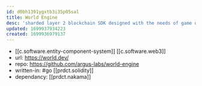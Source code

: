 ```yaml
---
id: d0bh1391ygxtb3i35p05sal
title: World Engine
desc: 'sharded layer 2 blockchain SDK designed with the needs of game developers and players in mind'
updated: 1699937934223
created: 1699936979137
---
```


- [[c.software.entity-component-system]] [[c.software.web3]]
- url: https://world.dev/
- repo: https://github.com/argus-labs/world-engine
- written-in: #go [[prdct.solidity]]
- dependancy: [[prdct.nakama]]